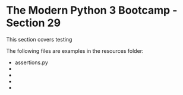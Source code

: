 # The Modern Python 3 Bootcamp - Section 29
This section covers testing

The following files are examples in the resources folder:

- assertions.py
- 
- 
- 
- 